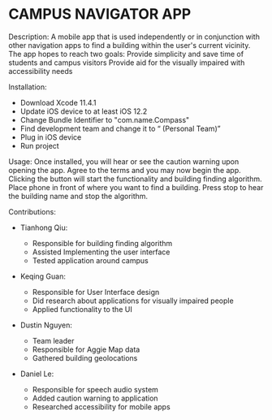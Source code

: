 # CAMPUS NAVIGATOR APP

Description: A mobile app that is used independently or in conjunction with other navigation apps to find a building within the user's current vicinity. The app hopes to reach two goals:
Provide simplicity and save time of students and campus visitors
Provide aid for the visually impaired with accessibility needs

Installation:
* Download Xcode 11.4.1
* Update iOS device to at least iOS 12.2
* Change Bundle Identifier to "com.name.Compass"
* Find development team and change it to “<Name> (Personal Team)”
* Plug in iOS device
* Run project

Usage: Once installed, you will hear or see the caution warning upon opening the app. Agree to the terms and you may now begin the app. Clicking the button will start the functionality and building finding algorithm. Place phone in front of where you want to find a building. Press stop to hear the building name and stop the algorithm.

Contributions:

* Tianhong Qiu:
  * Responsible for building finding algorithm
  * Assisted Implementing the user interface
  * Tested application around campus

* Keqing Guan:
  * Responsible for User Interface design
  * Did research about applications for visually impaired people
  * Applied functionality to the UI

* Dustin Nguyen:
  * Team leader
  * Responsible for Aggie Map data
  * Gathered building geolocations

* Daniel Le:
  * Responsible for speech audio system
  * Added caution warning to application
  * Researched accessibility for mobile apps

